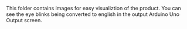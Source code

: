 This folder contains images for easy visualiztion of the product. You can see the eye blinks being converted to english in the output Arduino Uno Output screen.
